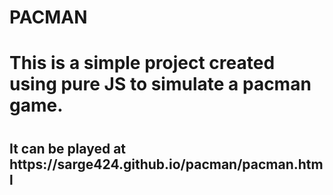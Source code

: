 # PACMAN
<h1>This is a simple project created using pure JS to simulate a pacman game.<h1>
<h2>It can be played at https://sarge424.github.io/pacman/pacman.html<h2>
